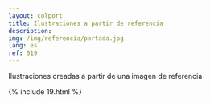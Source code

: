 ```yaml
---
layout: colport
title: Ilustraciones a partir de referencia
description: 
img: /img/referencia/portada.jpg
lang: es
ref: 019
---
```


Ilustraciones creadas a partir de una imagen de referencia


{% include 19.html %}